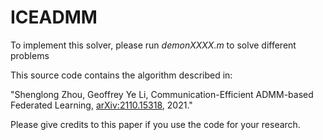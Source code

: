 # ICEADMM

To implement this solver, please run *demonXXXX.m* to solve different problems

This source code contains the algorithm described in:

"Shenglong Zhou,  Geoffrey Ye Li, Communication-Efficient ADMM-based Federated Learning, [arXiv:2110.15318](arXiv:2110.15318), 2021."    

Please give credits to this paper if you use the code for your research.
